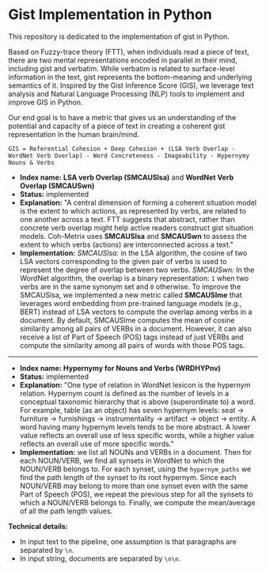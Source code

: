 # Gist Implementation in Python
This repository is dedicated to the implementation of gist in Python. 

Based on Fuzzy-trace theory (FTT), when individuals read a piece of text, there are two mental representations encoded in parallel in their mind, including gist and verbatim. While verbatim is related to surface-level information in the text, gist represents the bottom-meaning and underlying semantics of it. Inspired by the Gist Inference Score (GIS), we leverage text analysis and Natural Language Processing (NLP) tools to implement and improve GIS in Python. 

Our end goal is to have a metric that gives us an understanding of the potential and capacity of a piece of text in creating a coherent gist representation in the human brain/mind.

`GIS = Referential Cohesion + Deep Cohesion + (LSA Verb Overlap - WordNet Verb Overlap) - Word Concreteness - Imageability - Hypernymy Nouns & Verbs`

* **Index name:** **LSA verb Overlap (SMCAUSlsa)** and **WordNet Verb Overlap (SMCAUSwn)**
* **Status:** implemented
* **Explanation:** "A central dimension of forming a coherent situation model is the extent to which actions, as represented by verbs, are related to one another across a text. FTT suggests that abstract, rather than concrete verb overlap might help active readers construct gist situation models. Coh-Metrix uses **SMCAUSlsa** and **SMCAUSwn** to assess the extent to which verbs (actions) are interconnected across a text."
* **Implementation:** *SMCAUSlsa:* in the LSA algorithm, the cosine of two LSA vectors corresponding to the given pair of verbs is used to represent the degree of overlap between two verbs. *SMCAUSwn:* In the WordNet algorithm, the overlap is a binary representation: `1` when two verbs are in the same synonym set and `0` otherwise. To improve the SMCAUSlsa, we implemented a new metric called **SMCAUSlme** that leverages word embedding from pre-trained language models (e.g., BERT) instead of LSA vectors to compute the overlap among verbs in a document. By default, SMCAUSlme computes the mean of cosine similarity among all pairs of VERBs in a document. However, it can also receive a list of Part of Speech (POS) tags instead of just VERBs and compute the similarity among all pairs of words with those POS tags.

---

* **Index name:** **Hypernymy for Nouns and Verbs (WRDHYPnv)**
* **Status:** implemented
* **Explanation:** "One type of relation in WordNet lexicon is the hypernym relation. Hypernym count is defined as the number of levels in a conceptual taxonomic hierarchy that is above (superordinate to) a word. For example, table (as an object) has seven hypernym levels: seat -> furniture -> furnishings -> instrumentality -> artifact -> object -> entity. A word having many hypernym levels tends to be more abstract. A lower value reflects an overall use of less specific words, while a higher value reflects an overall use of more specific words."
* **Implementation:** we list all NOUNs and VERBs in a document. Then for each NOUN/VERB, we find all synsets in WordNet to which the NOUN/VERB belongs to. For each synset, using the `hypernym_paths` we find the path length of the synset to its root hypernym. Since each NOUN/VERB may belong to more than one synset even with the same Part of Speech (POS), we repeat the previous step for all the synsets to which a NOUN/VERB belongs to. Finally, we compute the mean/average of all the path length values.

**Technical details:**
* In input text to the pipeline, one assumption is that paragraphs are separated by `\n`.
* In input string, documents are separated by `\n\n`.


